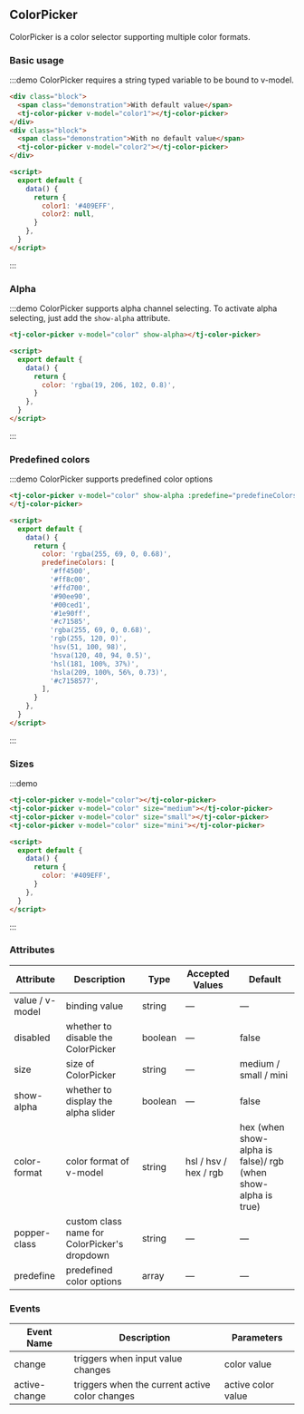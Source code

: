 ## ColorPicker

ColorPicker is a color selector supporting multiple color formats.

### Basic usage

:::demo ColorPicker requires a string typed variable to be bound to v-model.

```html
<div class="block">
  <span class="demonstration">With default value</span>
  <tj-color-picker v-model="color1"></tj-color-picker>
</div>
<div class="block">
  <span class="demonstration">With no default value</span>
  <tj-color-picker v-model="color2"></tj-color-picker>
</div>

<script>
  export default {
    data() {
      return {
        color1: '#409EFF',
        color2: null,
      }
    },
  }
</script>
```

:::

### Alpha

:::demo ColorPicker supports alpha channel selecting. To activate alpha selecting, just add the `show-alpha` attribute.

```html
<tj-color-picker v-model="color" show-alpha></tj-color-picker>

<script>
  export default {
    data() {
      return {
        color: 'rgba(19, 206, 102, 0.8)',
      }
    },
  }
</script>
```

:::

### Predefined colors

:::demo ColorPicker supports predefined color options

```html
<tj-color-picker v-model="color" show-alpha :predefine="predefineColors">
</tj-color-picker>

<script>
  export default {
    data() {
      return {
        color: 'rgba(255, 69, 0, 0.68)',
        predefineColors: [
          '#ff4500',
          '#ff8c00',
          '#ffd700',
          '#90ee90',
          '#00ced1',
          '#1e90ff',
          '#c71585',
          'rgba(255, 69, 0, 0.68)',
          'rgb(255, 120, 0)',
          'hsv(51, 100, 98)',
          'hsva(120, 40, 94, 0.5)',
          'hsl(181, 100%, 37%)',
          'hsla(209, 100%, 56%, 0.73)',
          '#c7158577',
        ],
      }
    },
  }
</script>
```

:::

### Sizes

:::demo

```html
<tj-color-picker v-model="color"></tj-color-picker>
<tj-color-picker v-model="color" size="medium"></tj-color-picker>
<tj-color-picker v-model="color" size="small"></tj-color-picker>
<tj-color-picker v-model="color" size="mini"></tj-color-picker>

<script>
  export default {
    data() {
      return {
        color: '#409EFF',
      }
    },
  }
</script>
```

:::

### Attributes

| Attribute       | Description                                  | Type    | Accepted Values       | Default                                                       |
| --------------- | -------------------------------------------- | ------- | --------------------- | ------------------------------------------------------------- |
| value / v-model | binding value                                | string  | —                     | —                                                             |
| disabled        | whether to disable the ColorPicker           | boolean | —                     | false                                                         |
| size            | size of ColorPicker                          | string  | —                     | medium / small / mini                                         |
| show-alpha      | whether to display the alpha slider          | boolean | —                     | false                                                         |
| color-format    | color format of v-model                      | string  | hsl / hsv / hex / rgb | hex (when show-alpha is false)/ rgb (when show-alpha is true) |
| popper-class    | custom class name for ColorPicker's dropdown | string  | —                     | —                                                             |
| predefine       | predefined color options                     | array   | —                     | —                                                             |

### Events

| Event Name    | Description                                    | Parameters         |
| ------------- | ---------------------------------------------- | ------------------ |
| change        | triggers when input value changes              | color value        |
| active-change | triggers when the current active color changes | active color value |
